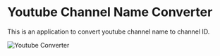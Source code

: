 # Youtube Channel Name Converter

This is an application to convert youtube channel name to channel ID.


![Youtube Converter](https://github.com/vabs/youtube-channel-name-converter/assets/2936128/25b7821f-63ac-457f-9287-482ab7ef0e09)

